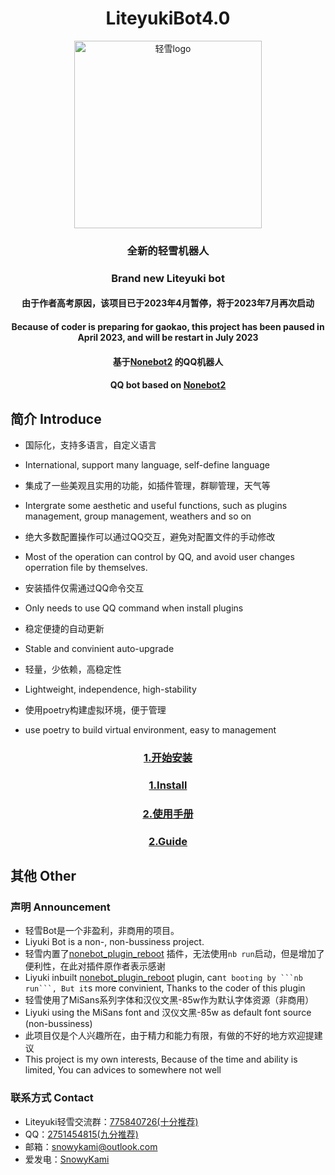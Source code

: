 <div align="center">

# LiteyukiBot4.0

<img src="https://gitee.com/snowykami/liteyuki-resource/raw/master/liteyuki_logo.png" width=300 alt="轻雪logo">

### 全新的轻雪机器人
### Brand new Liteyuki bot

####  **由于作者高考原因，该项目已于2023年4月暂停，将于2023年7月再次启动** 
####  **Because of coder is preparing for gaokao, this project has been paused in April 2023, and will be restart in July 2023** 

#### 基于[Nonebot2](https://v2.nonebot.dev/) 的QQ机器人
#### QQ bot based on [Nonebot2](https://v2.nonebot.dev/) 

</div>

## 简介 Introduce

- 国际化，支持多语言，自定义语言
- International, support many language, self-define language

- 集成了一些美观且实用的功能，如插件管理，群聊管理，天气等
- Intergrate some aesthetic and useful functions, such as plugins management, group management, weathers and so on

- 绝大多数配置操作可以通过QQ交互，避免对配置文件的手动修改
- Most of the operation can control by QQ, and avoid user changes operration file by themselves.

- 安装插件仅需通过QQ命令交互
- Only needs to use QQ command when install plugins

- 稳定便捷的自动更新
- Stable and convinient auto-upgrade

- 轻量，少依赖，高稳定性
- Lightweight, independence, high-stability

- 使用poetry构建虚拟环境，便于管理
- use poetry to build virtual environment, easy to management


<div align="center">

### [1.开始安装](src/docs/install.md)
### [1.Install](src/docs/install.md)

### [2.使用手册](src/docs/usage.md)
### [2.Guide](src/docs/usage.md)

</div>


## 其他 Other
### 声明 Announcement
- 轻雪Bot是一个非盈利，非商用的项目。
- Liyuki Bot is a non-, non-bussiness project.
- 轻雪内置了[nonebot_plugin_reboot](https://github.com/18870/nonebot-plugin-reboot) 插件，无法使用```nb run```启动，但是增加了便利性，在此对插件原作者表示感谢
- Liyuki inbuilt [nonebot_plugin_reboot](https://github.com/18870/nonebot-plugin-reboot) plugin, can`t booting by ```nb run```, But it`s more convinient, Thanks to the coder of this plugin
- 轻雪使用了MiSans系列字体和汉仪文黑-85w作为默认字体资源（非商用）
- Liyuki using the MiSans font and 汉仪文黑-85w as default font source (non-bussiness)
- 此项目仅是个人兴趣所在，由于精力和能力有限，有做的不好的地方欢迎提建议
- This project is my own interests, Because of the time and ability is limited, You can advices to somewhere not well
### 联系方式 Contact

- Liteyuki轻雪交流群：[775840726(十分推荐)](https://jq.qq.com/?_wv=1027&k=AkaMlHVt)
- QQ：[2751454815(九分推荐)](https://qm.qq.com/cgi-bin/qm/qr?k=3RVhi_oPP2Yq-uhb0mHW1tipHcy8S8y8&noverify=0&personal_qrcode_source=4)
- 邮箱：snowykami@outlook.com
- 爱发电：[SnowyKami](https://afdian.net/a/snowykami)

